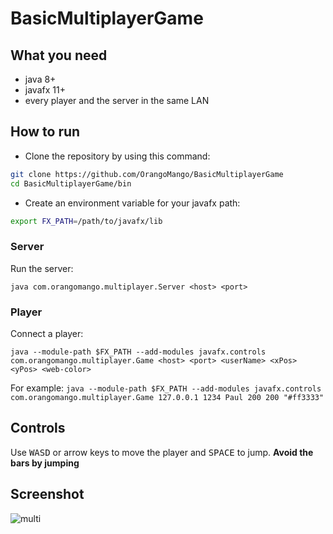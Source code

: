 # BasicMultiplayerGame
## What you need
* java 8+
* javafx 11+
* every player and the server in the same LAN
## How to run
* Clone the repository by using this command:
```bash
git clone https://github.com/OrangoMango/BasicMultiplayerGame
cd BasicMultiplayerGame/bin
```
* Create an environment variable for your javafx path:
```bash
export FX_PATH=/path/to/javafx/lib
```
### Server
Run the server:
```
java com.orangomango.multiplayer.Server <host> <port>
```
### Player
Connect a player:
```
java --module-path $FX_PATH --add-modules javafx.controls com.orangomango.multiplayer.Game <host> <port> <userName> <xPos> <yPos> <web-color>
```
For example: `java --module-path $FX_PATH --add-modules javafx.controls com.orangomango.multiplayer.Game 127.0.0.1 1234 Paul 200 200 "#ff3333"`
## Controls
Use <Kbd>W</Kbd><Kbd>A</Kbd><Kbd>S</Kbd><Kbd>D</Kbd> or arrow keys to move the player and <Kbd>SPACE</Kbd> to jump. **Avoid the bars by jumping**
## Screenshot
![multi](https://user-images.githubusercontent.com/61402409/163718693-9b6c8efd-be17-47c6-ab1b-316ecbbfccb9.png)

